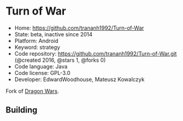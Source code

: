 # Turn of War

- Home: https://github.com/trananh1992/Turn-of-War
- State: beta, inactive since 2014
- Platform: Android
- Keyword: strategy
- Code repository: https://github.com/trananh1992/Turn-of-War.git (@created 2016, @stars 1, @forks 0)
- Code language: Java
- Code license: GPL-3.0
- Developer: EdwardWoodhouse, Mateusz Kowalczyk

Fork of [Dragon Wars](https://github.com/Fuuzetsu/dragon-wars).

## Building
